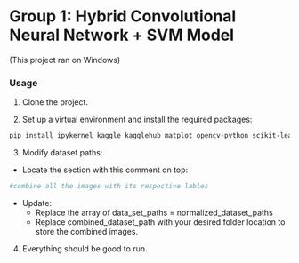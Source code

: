# Group 1: Hybrid Convolutional Neural Network + SVM Model
(This project ran on Windows)

### Usage
1. Clone the project.

2. Set up a virtual environment and install the required packages:
```bash
pip install ipykernel kaggle kagglehub matplot opencv-python scikit-learn torchvision
```

3. Modify dataset paths:
- Locate the section with this comment on top:
```bash
#combine all the images with its respective lables
```
- Update:
  - Replace the array of data_set_paths = normalized_dataset_paths
  - Replace combined_dataset_path with your desired folder location to store the combined images.

4. Everything should be good to run. 
